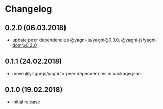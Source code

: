 # Changelog


## 0.2.0 (06.03.2018)

- update peer dependencies @yagni-js/yagni@0.3.0, @yagni-js/yagni-dom@0.2.0


## 0.1.1 (24.02.2018)

- move @yagni-js/yagni to peer dependencies in package.json


## 0.1.0 (19.02.2018)

- initial release
